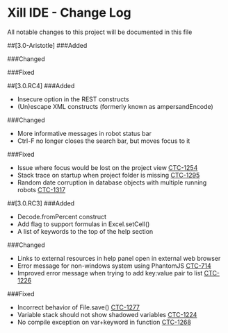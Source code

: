 # Xill IDE - Change Log
All notable changes to this project will be documented in this file

##[3.0-Aristotle]
###Added

###Changed

###Fixed


##[3.0.RC4]
###Added
- Insecure option in the REST constructs
- (Un)escape XML constructs (formerly known as ampersandEncode)

###Changed
- More informative messages in robot status bar
- Ctrl-F no longer closes the search bar, but moves focus to it

###Fixed
- Issue where focus would be lost on the project view [CTC-1254](https://xillio.atlassian.net/browse/CTC-1254)
- Stack trace on startup when project folder is missing [CTC-1295](https://xillio.atlassian.net/browse/CTC-1295)
- Random date corruption in database objects with multiple running robots [CTC-1317](https://xillio.atlassian.net/browse/CTC-1317)


##[3.0.RC3]
###Added
- Decode.fromPercent construct
- Add flag to support formulas in Excel.setCell()
- A list of keywords to the top of the help section

###Changed
- Links to external resources in help panel open in external web browser
- Error message for non-windows system using PhantomJS [CTC-714](https://xillio.atlassian.net/browse/CTC-714)
- Improved error message when trying to add key:value pair to list [CTC-1226](https://xillio.atlassian.net/browse/CTC-1226)

###Fixed
- Incorrect behavior of File.save() [CTC-1277](https://xillio.atlassian.net/browse/CTC-1277)
- Variable stack should not show shadowed variables [CTC-1224](https://xillio.atlassian.net/browse/CTC-1224)
- No compile exception on var+keyword in function [CTC-1268](https://xillio.atlassian.net/browse/CTC-1268)

